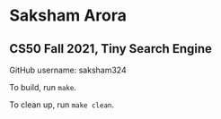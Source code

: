 # Saksham Arora
## CS50 Fall 2021, Tiny Search Engine

GitHub username: saksham324

To build, run `make`.

To clean up, run `make clean`.

